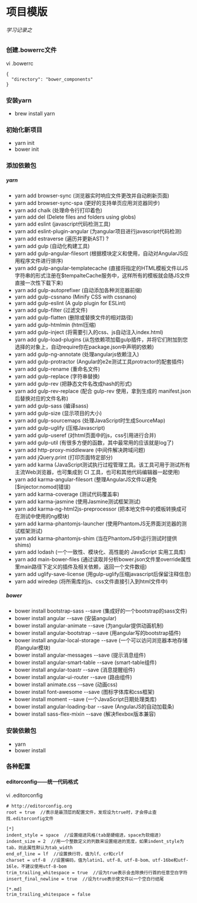 # 项目模版
###### 学习记录之

### 创建.bowerrc文件
vi .bowerrc
```
{
  "directory": "bower_components"
}
```

### 安装yarn
- brew install yarn

### 初始化新项目
- yarn init
- bower init

### 添加依赖包
##### yarn
- yarn add browser-sync (浏览器实时响应文件更改并自动刷新页面)
- yarn add browser-sync-spa (更好的支持单页应用浏览器同步)
- yarn add chalk (处理命令行打印着色) 
- yarn add del (Delete files and folders using globs)
- yarn add eslint (javascript代码检测工具)
- yarn add eslint-plugin-angular (为angular项目进行javascript代码检测)
- yarn add estraverse (遍历并更新AST) ?
- yarn add gulp (自动化构建工具)
- yarn add gulp-angular-filesort (根据模块定义和使用，自动对AngularJS应用程序文件进行排序)
- yarn add gulp-angular-templatecache (直接将指定的HTML模板文件以JS字符串的形式注册在$tempalteCache服务中，这样所有的模板就会随JS文件直接一次性下载下来)
- yarn add gulp-autoprefixer (自动添加各种浏览器前缀) 
- yarn add gulp-cssnano (Minify CSS with cssnano)
- yarn add gulp-eslint (A gulp plugin for ESLint)
- yarn add gulp-filter (过滤文件)
- yarn add gulp-flatten (删除或替换文件的相对路径)
- yarn add gulp-htmlmin (html压缩)
- yarn add gulp-inject (将需要引入的css、js自动注入index.html)
- yarn add gulp-load-plugins (从包依赖项加载gulp插件，并将它们附加到您选择的对象上，自动require你在package.json中声明的依赖)
- yarn add gulp-ng-annotate (处理angularjs依赖注入)
- yarn add gulp-protractor (Angular的e2e测试工具protractor的配套插件)
- yarn add gulp-rename (重命名文件)
- yarn add gulp-replace (字符串替换)
- yarn add gulp-rev (把静态文件名改成hash的形式)
- yarn add gulp-rev-replace (配合 gulp-rev 使用，拿到生成的 manifest.json 后替换对应的文件名称)
- yarn add gulp-sass (编译sass)
- yarn add gulp-size (显示项目的大小)
- yarn add gulp-sourcemaps (处理JavaScript时生成SourceMap)
- yarn add gulp-uglify (压缩Javascript)
- yarn add gulp-useref (对html页面中的js，css引用进行合并)
- yarn add gulp-util (有很多方便的函数，其中最常用的应该就是log了)
- yarn add http-proxy-middleware (中间件解决跨域问题)
- yarn add jQuery.print (打印页面特定部分)
- yarn add karma (JavaScript测试执行过程管理工具。该工具可用于测试所有主流Web浏览器，也可集成到 CI 工具，也可和其他代码编辑器一起使用)
- yarn add karma-angular-filesort (整理AngularJS文件以避免[$injector:nomod]错误)
- yarn add karma-coverage (测试代码覆盖率)
- yarn add karma-jasmine (使用Jasmine测试框架测试)
- yarn add karma-ng-html2js-preprocessor (把本地文件中的模板转换成可在测试中使用的ng模块)
- yarn add karma-phantomjs-launcher (使用PhantomJS无界面浏览器的测试框架测试)
- yarn add karma-phantomjs-shim (当在PhantomJS中运行测试时提供shims)
- yarn add lodash (一个一致性、模块化、高性能的 JavaScript 实用工具库)
- yarn add main-bower-files (通过读取并分析bower.json文件里override属性里main路径下定义的插件及相关依赖，返回一个文件数组)
- yarn add uglify-save-license (用gulp-uglify压缩javascript后保留注释信息)
- yarn add wiredep (将所需库的js、css文件直接引入到html文件中)
##### bower
- bower install bootstrap-sass --save (集成好的一个bootstrap的sass文件)
- bower install angular --save (安装angular)
- bower install angular-animate --save (为angular提供动画机制)
- bower install angular-bootstrap --save (用angular写的bootstrap插件)
- bower install angular-local-storage --save (一个可以访问浏览器本地存储的angular模块)
- bower install angular-messages --save (提示消息组件)
- bower install angular-smart-table --save (smart-table组件)
- bower install angular-toastr --save (消息提醒组件)
- bower install angular-ui-router --save (路由组件)
- bower install animate.css --save (动画css)
- bower install font-awesome --save (图标字体库和css框架)
- bower install moment --save (一个JavaScript日期处理类库)
- bower install angular-loading-bar --save (AngularJS的自动加载条)
- bower install sass-flex-mixin --save (解决flexbox版本兼容)

### 安装依赖包
- yarn 
- bower install

### 各种配置
#### editorconfig——统一代码格式
vi .editorconfig
```
# http://editorconfig.org
root = true  //表示是最顶层的配置文件，发现设为true时，才会停止查找.editorconfig文件

[*]
indent_style = space  //设置缩进风格(tab是硬缩进，space为软缩进)
indent_size = 2  //用一个整数定义的列数来设置缩进的宽度，如果indent_style为tab，则此属性默认为tab_width
end_of_line = lf  //设置换行符，值为lf、cr和crlf
charset = utf-8  //设置编码，值为latin1、utf-8、utf-8-bom、utf-16be和utf-16le，不建议使用utf-8-bom
trim_trailing_whitespace = true  //设为true表示会去除换行行首的任意空白字符
insert_final_newline = true  //设为true表示使文件以一个空白行结尾

[*.md]
trim_trailing_whitespace = false
```

